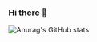 ### Hi there 👋

![Anurag's GitHub stats](https://github-readme-stats.vercel.app/api?username=anuraghazra&show_icons=true&theme=dark)
